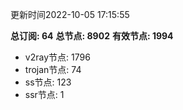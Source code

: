 更新时间2022-10-05 17:15:55

**总订阅: 64**
**总节点: 8902**
**有效节点: 1994**
- v2ray节点: 1796
- trojan节点: 74
- ss节点: 123
- ssr节点: 1
